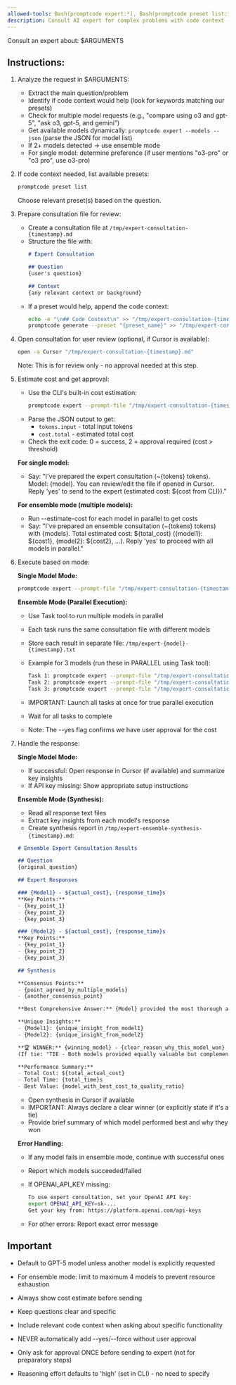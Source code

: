 ```yaml
---
allowed-tools: Bash(promptcode expert:*), Bash(promptcode preset list:*), Bash(promptcode generate:*), Bash(open -a Cursor:*), Read(/tmp/expert-*:*), Write(/tmp/expert-consultation-*.md), Task
description: Consult AI expert for complex problems with code context - supports ensemble mode for multiple models
---
```


Consult an expert about: $ARGUMENTS

## Instructions:

1. Analyze the request in $ARGUMENTS:
   - Extract the main question/problem
   - Identify if code context would help (look for keywords matching our presets)
   - Check for multiple model requests (e.g., "compare using o3 and gpt-5", "ask o3, gpt-5, and gemini")
   - Get available models dynamically: `promptcode expert --models --json` (parse the JSON for model list)
   - If 2+ models detected → use ensemble mode
   - For single model: determine preference (if user mentions "o3-pro" or "o3 pro", use o3-pro)

2. If code context needed, list available presets:
   ```bash
   promptcode preset list
   ```
   Choose relevant preset(s) based on the question.

3. Prepare consultation file for review:
   - Create a consultation file at `/tmp/expert-consultation-{timestamp}.md`
   - Structure the file with:
     ```markdown
     # Expert Consultation
     
     ## Question
     {user's question}
     
     ## Context
     {any relevant context or background}
     ```
   - If a preset would help, append the code context:
     ```bash
     echo -e "\n## Code Context\n" >> "/tmp/expert-consultation-{timestamp}.md"
     promptcode generate --preset "{preset_name}" >> "/tmp/expert-consultation-{timestamp}.md"
     ```

4. Open consultation for user review (optional, if Cursor is available):
   ```bash
   open -a Cursor "/tmp/expert-consultation-{timestamp}.md"
   ```
   Note: This is for review only - no approval needed at this step.
   
5. Estimate cost and get approval:
   - Use the CLI's built-in cost estimation:
     ```bash
     promptcode expert --prompt-file "/tmp/expert-consultation-{timestamp}.md" --model <model> --estimate-cost --json
     ```
   - Parse the JSON output to get:
     - `tokens.input` - total input tokens
     - `cost.total` - estimated total cost
   - Check the exit code: 0 = success, 2 = approval required (cost > threshold)
   
   **For single model:**
   - Say: "I've prepared the expert consultation (~{tokens} tokens). Model: {model}. You can review/edit the file if opened in Cursor. Reply 'yes' to send to the expert (estimated cost: ${cost from CLI})."
   
   **For ensemble mode (multiple models):**
   - Run --estimate-cost for each model in parallel to get costs
   - Say: "I've prepared an ensemble consultation (~{tokens} tokens) with {models}. Total estimated cost: ${total_cost} ({model1}: ${cost1}, {model2}: ${cost2}, ...). Reply 'yes' to proceed with all models in parallel."

6. Execute based on mode:

   **Single Model Mode:**

   ```bash
   promptcode expert --prompt-file "/tmp/expert-consultation-{timestamp}.md" --model {model} --yes
   ```

   **Ensemble Mode (Parallel Execution):**
   - Use Task tool to run multiple models in parallel
   - Each task runs the same consultation file with different models
   - Store each result in separate file: `/tmp/expert-{model}-{timestamp}.txt`
   - Example for 3 models (run these in PARALLEL using Task tool):

     ```bash
     Task 1: promptcode expert --prompt-file "/tmp/expert-consultation-{timestamp}.md" --model o3 --yes > /tmp/expert-o3-{timestamp}.txt
     Task 2: promptcode expert --prompt-file "/tmp/expert-consultation-{timestamp}.md" --model gpt-5 --yes > /tmp/expert-gpt5-{timestamp}.txt  
     Task 3: promptcode expert --prompt-file "/tmp/expert-consultation-{timestamp}.md" --model gemini-2.5-pro --yes > /tmp/expert-gemini-{timestamp}.txt
     ```

   - IMPORTANT: Launch all tasks at once for true parallel execution
   - Wait for all tasks to complete
   - Note: The --yes flag confirms we have user approval for the cost

7. Handle the response:

   **Single Model Mode:**
   - If successful: Open response in Cursor (if available) and summarize key insights
   - If API key missing: Show appropriate setup instructions
   
   **Ensemble Mode (Synthesis):**
   - Read all response text files
   - Extract key insights from each model's response
   - Create synthesis report in `/tmp/expert-ensemble-synthesis-{timestamp}.md`:
   
   ```markdown
   # Ensemble Expert Consultation Results
   
   ## Question
   {original_question}
   
   ## Expert Responses
   
   ### {Model1} - ${actual_cost}, {response_time}s
   **Key Points:**
   - {key_point_1}
   - {key_point_2}
   - {key_point_3}
   
   ### {Model2} - ${actual_cost}, {response_time}s
   **Key Points:**
   - {key_point_1}
   - {key_point_2}
   - {key_point_3}
   
   ## Synthesis
   
   **Consensus Points:**
   - {point_agreed_by_multiple_models}
   - {another_consensus_point}
   
   **Best Comprehensive Answer:** {Model} provided the most thorough analysis, particularly strong on {specific_aspect}
   
   **Unique Insights:**
   - {Model1}: {unique_insight_from_model1}
   - {Model2}: {unique_insight_from_model2}
   
   **🏆 WINNER:** {winning_model} - {clear_reason_why_this_model_won}
   (If tie: "TIE - Both models provided equally valuable but complementary insights")
   
   **Performance Summary:**
   - Total Cost: ${total_actual_cost}
   - Total Time: {total_time}s
   - Best Value: {model_with_best_cost_to_quality_ratio}
   ```

   - Open synthesis in Cursor if available
   - IMPORTANT: Always declare a clear winner (or explicitly state if it's a tie)
   - Provide brief summary of which model performed best and why they won

   **Error Handling:**
   - If any model fails in ensemble mode, continue with successful ones
   - Report which models succeeded/failed
   - If OPENAI_API_KEY missing:

     ```bash
     To use expert consultation, set your OpenAI API key:
     export OPENAI_API_KEY=sk-...
     Get your key from: https://platform.openai.com/api-keys
     ```

   - For other errors: Report exact error message

## Important

- Default to GPT-5 model unless another model is explicitly requested
- For ensemble mode: limit to maximum 4 models to prevent resource exhaustion
- Always show cost estimate before sending
- Keep questions clear and specific
- Include relevant code context when asking about specific functionality
- NEVER automatically add --yes/--force without user approval
- Only ask for approval ONCE before sending to expert (not for preparatory steps)

- Reasoning effort defaults to 'high' (set in CLI) - no need to specify